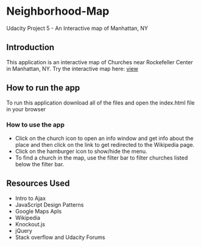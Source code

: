 # Neighborhood-Map
Udacity Project 5 - An Interactive map of Manhattan, NY

## Introduction
This application is an interactive map of Churches near Rockefeller Center in Manhattan, NY.
Try the interactive map here: [view](https://sandrine10.github.io/Neighborhood-Map)


## How to run the app
To run this application download all of the files and open the index.html file in your browser

### How to use the app 
* Click on the church icon to open an info window and get info about the place and then click on the link to get redirected to the Wikipedia page. 
* Click on the hamburger icon to show/hide the menu.
* To find a church in the map, use the filter bar to filter churches listed below the filter bar.

## Resources Used
* Intro to Ajax
* JavaScript Design Patterns
* Google Maps ApIs
* Wikipedia
* Knockout.js
* jQuery
* Stack overflow and Udacity Forums
